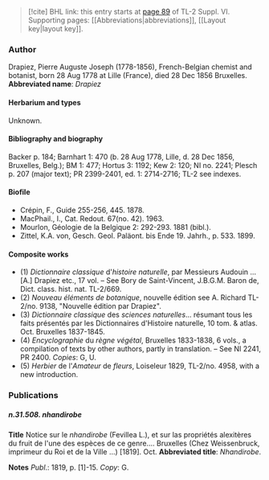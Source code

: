 > [!cite] BHL link: this entry starts at [page 89](https://www.biodiversitylibrary.org/page/33260077) of TL-2 Suppl. VI.
> Supporting pages: [[Abbreviations|abbreviations]], [[Layout key|layout key]].

### Author

Drapiez, Pierre Auguste Joseph (1778-1856), French-Belgian chemist and botanist, born 28 Aug 1778 at Lille (France), died 28 Dec 1856 Bruxelles. 
**Abbreviated name**: *Drapiez*

#### Herbarium and types

Unknown.

#### Bibliography and biography

Backer p. 184; Barnhart 1: 470 (b. 28 Aug 1778, Lille, d. 28 Dec 1856, Bruxelles, Belg.); BM 1: 477; Hortus 3: 1192; Kew 2: 120; NI no. 2241; Plesch p. 207 (major text); PR 2399-2401, ed. 1: 2714-2716; TL-2 see indexes.

#### Biofile

- Crépin, F., Guide 255-256, 445. 1878.
- MacPhail., I., Cat. Redout. 67(no. 42). 1963.
- Mourlon, Géologie de la Belgique 2: 292-293. 1881 (bibl.).
- Zittel, K.A. von, Gesch. Geol. Paläont. bis Ende 19. Jahrh., p. 533. 1899.

#### Composite works

- (1) *Dictionnaire classique* d'*histoire naturelle*, par Messieurs Audouin ... \[A.\] Drapiez etc., 17 vol. – See Bory de Saint-Vincent, J.B.G.M. Baron de, Dict. class. hist. nat. TL-2/669.
- (2) *Nouveau éléments de botanique*, nouvelle édition see A. Richard TL-2/no. 9138, "Nouvelle édition par Drapiez".
- (3) *Dictionnaire classique* des *sciences naturelles*... résumant tous les faits présentés par les Dictionnaires d'Histoire naturelle, 10 tom. & atlas. Oct. Bruxelles 1837-1845.
- (4) *Encyclographie* du *règne végétal*, Bruxelles 1833-1838, 6 vols., a compilation of texts by other authors, partly in translation. – See NI 2241, PR 2400. *Copies*: G, U.
- (5) *Herbier* de l'*Amateur* de *fleurs*, Loiseleur 1829, TL-2/no. 4958, with a new introduction.

### Publications

##### n.31.508. nhandirobe

**Title**
Notice sur le *nhandirobe* (Fevillea L.), et sur las propriétés alexitères du fruit de l'une des espèces de ce genre.... Bruxelles (Chez Weissenbruck, imprimeur du Roi et de la Ville ...) \[1819\]. Oct.
**Abbreviated title**: *Nhandirobe*.

**Notes**
*Publ*.: 1819, p. \[1\]-15. *Copy*: G.

